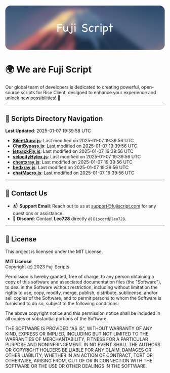 ![Banner](.github/b.webp)

# 🌍 **We are Fuji Script**

Our global team of developers is dedicated to creating powerful, open-source scripts for Rise Client, designed to enhance your experience and unlock new possibilities! 🌟

---
<!-- SCRIPTS_NAVIGATION_START -->
## 📂 **Scripts Directory Navigation**

**Last Updated**: 2025-01-07 19:39:58 UTC

- **[SilentAura.js](scripts/SilentAura.js)**: Last modified on 2025-01-07 19:39:56 UTC
- **[ChatBypass.js](scripts/ChatBypass.js)**: Last modified on 2025-01-07 19:39:56 UTC
- **[jetpackFly.js](scripts/jetpackFly.js)**: Last modified on 2025-01-07 19:39:56 UTC
- **[velocityHylex.js](scripts/velocityHylex.js)**: Last modified on 2025-01-07 19:39:56 UTC
- **[chestxray.js](scripts/chestxray.js)**: Last modified on 2025-01-07 19:39:56 UTC
- **[bedxray.js](scripts/bedxray.js)**: Last modified on 2025-01-07 19:39:56 UTC
- **[chatMacro.js](scripts/chatMacro.js)**: Last modified on 2025-01-07 19:39:56 UTC

<!-- SCRIPTS_NAVIGATION_END -->

---

## 💬 **Contact Us**  
- 📬 **Support Email**: Reach out to us at [support@fujiscript.com](mailto:support@fujiscript.com) for any questions or assistance.  
- 💬 **Discord**: Contact **Leo728** directly at `Discord@leo728`.

---

## 📜 **License**

This project is licensed under the MIT License.  

**MIT License**  
Copyright (c) 2023 Fuji Scripts  

Permission is hereby granted, free of charge, to any person obtaining a copy of this software and associated documentation files (the "Software"), to deal in the Software without restriction, including without limitation the rights to use, copy, modify, merge, publish, distribute, sublicense, and/or sell copies of the Software, and to permit persons to whom the Software is furnished to do so, subject to the following conditions:  

The above copyright notice and this permission notice shall be included in all copies or substantial portions of the Software.  

THE SOFTWARE IS PROVIDED "AS IS", WITHOUT WARRANTY OF ANY KIND, EXPRESS OR IMPLIED, INCLUDING BUT NOT LIMITED TO THE WARRANTIES OF MERCHANTABILITY, FITNESS FOR A PARTICULAR PURPOSE AND NONINFRINGEMENT. IN NO EVENT SHALL THE AUTHORS OR COPYRIGHT HOLDERS BE LIABLE FOR ANY CLAIM, DAMAGES OR OTHER LIABILITY, WHETHER IN AN ACTION OF CONTRACT, TORT OR OTHERWISE, ARISING FROM, OUT OF OR IN CONNECTION WITH THE SOFTWARE OR THE USE OR OTHER DEALINGS IN THE SOFTWARE.  
